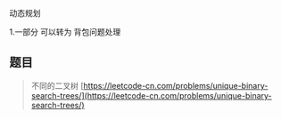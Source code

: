 动态规划

1.一部分 可以转为 背包问题处理

## 题目

> 不同的二叉树 [https://leetcode-cn.com/problems/unique-binary-search-trees/](https://leetcode-cn.com/problems/unique-binary-search-trees/)



